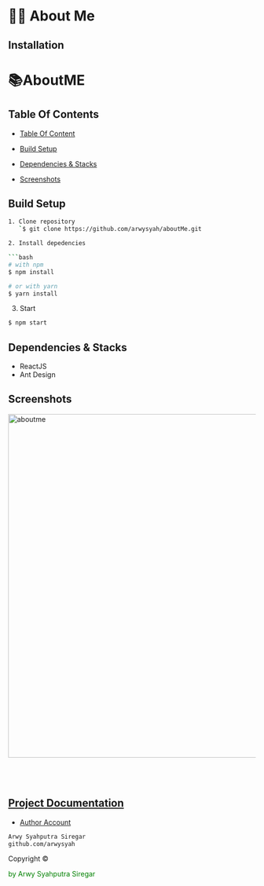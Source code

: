 
# 👨‍💻 About Me



## Installation

# 📚AboutME




## Table Of Contents
  - [Table Of Content](#table-of-content)
  - [Build Setup](#build-setup)
  - [Dependencies & Stacks](#stacks)

  - [Screenshots](#screenshots)

## Build Setup
```bash
1. Clone repository
   `$ git clone https://github.com/arwysyah/aboutMe.git

2. Install depedencies

```bash
# with npm
$ npm install

# or with yarn
$ yarn install
```

3. Start 

```bash
$ npm start
```

##  Dependencies & Stacks

- ReactJS
- Ant Design


## Screenshots
 <img 
      alt="aboutme"
      src="https://res.cloudinary.com/kenzo/image/upload/v1579875981/ihogb5cuhbljaecdavef.png"
      width="700"/><a href="#">
      <br>


<br/><br/>

##  Project Documentation


- Author Account

```bash
Arwy Syahputra Siregar
github.com/arwysyah

```
<p > Copyright ©</p> <p style="color:green;">by Arwy Syahputra Siregar</p>


